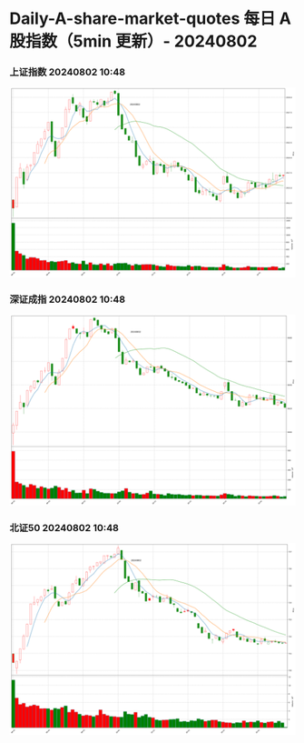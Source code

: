 
# Daily-A-share-market-quotes 每日 A 股指数（5min 更新）- 20240802

### 上证指数 20240802 10:48
![](./fig/2024/8/20240802-sh000001.png)

### 深证成指 20240802 10:48
![](./fig/2024/8/20240802-sz399001.png)

### 北证50 20240802 10:48
![](./fig/2024/8/20240802-bj899050.png)
